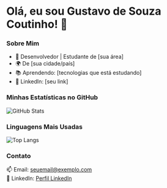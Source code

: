 # Olá, eu sou Gustavo de Souza Coutinho! 👋  

### Sobre Mim  
- 🚀 Desenvolvedor | Estudante de [sua área]  
- 🌍 De [sua cidade/país]  
- 📚 Aprendendo: [tecnologias que está estudando]  
- 💼 LinkedIn: [seu link]  

### Minhas Estatísticas no GitHub  
![GitHub Stats](https://github-readme-stats.vercel.app/api?username=Gustavo-Souza-Coutinho&show_icons=true&theme=radical)  

### Linguagens Mais Usadas  
![Top Langs](https://github-readme-stats.vercel.app/api/top-langs/?username=Gustavo-Souza-Coutinho&layout=compact)  

### Contato  
📫 Email: seuemail@exemplo.com  
🔗 LinkedIn: [Perfil LinkedIn](https://linkedin.com/in/seu-perfil)  
